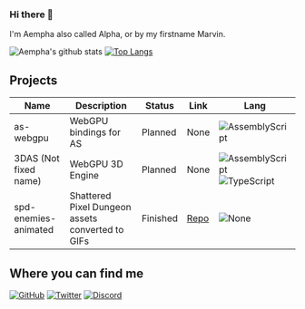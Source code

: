 ### Hi there 👋
I'm Aempha also called Alpha, or by my firstname Marvin.

![Aempha's github stats](https://github-readme-stats.vercel.app/api?username=aempha&show_icons=true&icon_color=904e95&bg_color=30,e96443,904e95&title_color=fff&text_color=fff)
[![Top Langs](https://github-readme-stats.vercel.app/api/top-langs/?username=aempha&layout=compact)](https://github.com/anuraghazra/github-readme-stats)

## Projects
| Name                  | Description                                      | Status   | Link                                  | Lang                             |
| --------------------- | ------------------------------------------------ | -------- | ------------------------------------- | -------------------------------- |
| as-webgpu             | WebGPU bindings for AS                           | Planned  | None                                  | ![AssemblyScript]                |
| 3DAS (Not fixed name) | WebGPU 3D Engine                                 | Planned  | None                                  | ![AssemblyScript] ![TypeScript]  |
| spd-enemies-animated  | Shattered Pixel Dungeon assets converted to GIFs | Finished | [Repo](spd-enemies-animated-repo)     | ![None]                          |

## Where you can find me
[![GitHub](https://img.shields.io/badge/GitHub-%2312100E.svg?&style=for-the-badge&logo=github&logoColor=white)](https://github.com/aempha)
[![Twitter](https://img.shields.io/badge/Twitter-%231DA1F2.svg?&style=for-the-badge&logo=twitter&logoColor=white)](https://twitter.com/Alpha_LionTac)
[![Discord](https://img.shields.io/badge/-Alpha__ISMC%236720-%237289DA.svg?&style=for-the-badge&logo=discord&logoColor=white)](#StopClickingMe)

<!-- MARKDWON VARIABLES -->
<!-- Projects -->
[spd-enemies-animated-repo]: https://github.com/aempha/spd-enemies-animated

<!-- Badges -->
[None]: https://img.shields.io/badge/None-%23323330.svg?&style=flat-square
[TypeScript]: https://img.shields.io/badge/TypeScript-%23007ACC.svg?&style=flat-square&logo=TypeScript&logoColor=white
[AssemblyScript]: https://img.shields.io/badge/AssemblyScript-%23654FF0?&style=flat-square&logo=WebAssembly&logoColor=white
